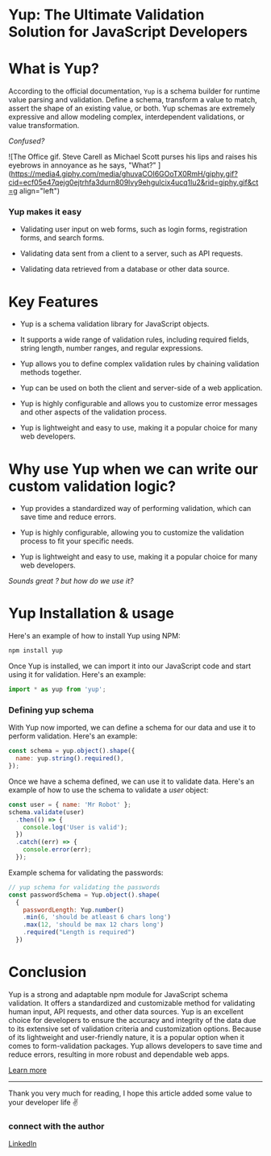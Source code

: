 # Yup: The Ultimate Validation Solution for JavaScript Developers

# What is Yup?

According to the official documentation, `Yup` is a schema builder for runtime value parsing and validation. Define a schema, transform a value to match, assert the shape of an existing value, or both. Yup schemas are extremely expressive and allow modeling complex, interdependent validations, or value transformation.

*Confused?*

![The Office gif. Steve Carell as Michael Scott purses his lips and raises his eyebrows in annoyance as he says, "What?" ](https://media4.giphy.com/media/ghuvaCOI6GOoTX0RmH/giphy.gif?cid=ecf05e47qejg0ejtrhfa3durn809lvy9ehgulcix4ucq1lu2&rid=giphy.gif&ct=g align="left")

### Yup makes it easy

* Validating user input on web forms, such as login forms, registration forms, and search forms.
    
* Validating data sent from a client to a server, such as API requests.
    
* Validating data retrieved from a database or other data source.
    

# Key Features

* Yup is a schema validation library for JavaScript objects.
    
* It supports a wide range of validation rules, including required fields, string length, number ranges, and regular expressions.
    
* Yup allows you to define complex validation rules by chaining validation methods together.
    
* Yup can be used on both the client and server-side of a web application.
    
* Yup is highly configurable and allows you to customize error messages and other aspects of the validation process.
    
* Yup is lightweight and easy to use, making it a popular choice for many web developers.
    

# Why use Yup when we can write our custom validation logic?

* Yup provides a standardized way of performing validation, which can save time and reduce errors.
    
* Yup is highly configurable, allowing you to customize the validation process to fit your specific needs.
    
* Yup is lightweight and easy to use, making it a popular choice for many web developers.
    

*Sounds great ? but how do we use it?*

# Yup Installation & usage

Here's an example of how to install Yup using NPM:

```javascript
npm install yup
```

Once Yup is installed, we can import it into our JavaScript code and start using it for validation. Here's an example:

```javascript
import * as yup from 'yup';
```

### Defining yup schema

With Yup now imported, we can define a schema for our data and use it to perform validation. Here's an example:

```javascript
const schema = yup.object().shape({
  name: yup.string().required(),
});
```

Once we have a schema defined, we can use it to validate data. Here's an example of how to use the schema to validate a *user* object:

```javascript
const user = { name: 'Mr Robot' };
schema.validate(user)
  .then(() => {
    console.log('User is valid');
  })
  .catch((err) => {
    console.error(err);
  });
```

Example schema for validating the passwords:

```javascript
// yup schema for validating the passwords
const passwordSchema = Yup.object().shape(
  {
    passwordLength: Yup.number()
    .min(6, 'should be atleast 6 chars long')
    .max(12, 'should be max 12 chars long')
    .required("Length is required")
  })
```

# Conclusion

Yup is a strong and adaptable npm module for JavaScript schema validation. It offers a standardized and customizable method for validating human input, API requests, and other data sources. Yup is an excellent choice for developers to ensure the accuracy and integrity of the data due to its extensive set of validation criteria and customization options. Because of its lightweight and user-friendly nature, it is a popular option when it comes to form-validation packages. Yup allows developers to save time and reduce errors, resulting in more robust and dependable web apps.

[Learn more](https://www.npmjs.com/package/yup)

---

Thank you very much for reading, I hope this article added some value to your developer life ✌️

### connect with the author

[LinkedIn](https://www.linkedin.com/in/moeenulislam/)